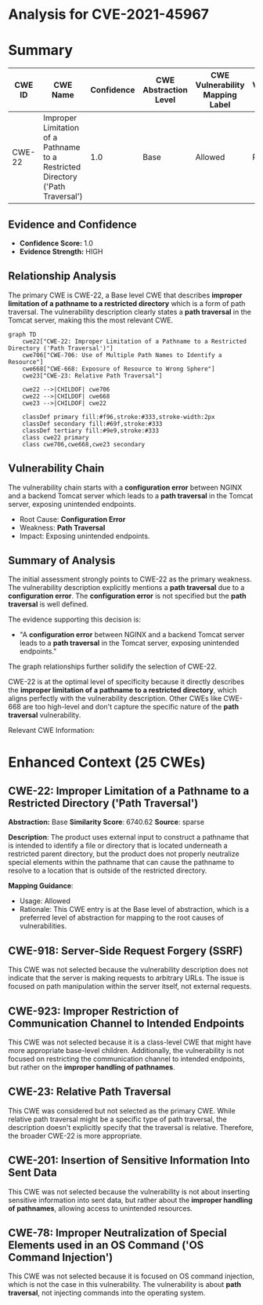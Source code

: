 # Analysis for CVE-2021-45967

# Summary
| CWE ID | CWE Name | Confidence | CWE Abstraction Level | CWE Vulnerability Mapping Label | CWE-Vulnerability Mapping Notes |
|---|---|---|---|---|---|
| CWE-22 | Improper Limitation of a Pathname to a Restricted Directory ('Path Traversal') | 1.0 | Base | Allowed | Primary CWE |

## Evidence and Confidence

*   **Confidence Score:** 1.0
*   **Evidence Strength:** HIGH

## Relationship Analysis
The primary CWE is CWE-22, a Base level CWE that describes **improper limitation of a pathname to a restricted directory** which is a form of path traversal. The vulnerability description clearly states a **path traversal** in the Tomcat server, making this the most relevant CWE.

```mermaid
graph TD
    cwe22["CWE-22: Improper Limitation of a Pathname to a Restricted Directory ('Path Traversal')"]
    cwe706["CWE-706: Use of Multiple Path Names to Identify a Resource"]
    cwe668["CWE-668: Exposure of Resource to Wrong Sphere"]
    cwe23["CWE-23: Relative Path Traversal"]

    cwe22 -->|CHILDOF| cwe706
    cwe22 -->|CHILDOF| cwe668
    cwe23 -->|CHILDOF| cwe22

    classDef primary fill:#f96,stroke:#333,stroke-width:2px
    classDef secondary fill:#69f,stroke:#333
    classDef tertiary fill:#9e9,stroke:#333
    class cwe22 primary
    class cwe706,cwe668,cwe23 secondary
```

## Vulnerability Chain
The vulnerability chain starts with a **configuration error** between NGINX and a backend Tomcat server which leads to a **path traversal** in the Tomcat server, exposing unintended endpoints.
  - Root Cause: **Configuration Error**
  - Weakness: **Path Traversal**
  - Impact: Exposing unintended endpoints.

## Summary of Analysis
The initial assessment strongly points to CWE-22 as the primary weakness. The vulnerability description explicitly mentions a **path traversal** due to a **configuration error**. The **configuration error** is not specified but the **path traversal** is well defined.

The evidence supporting this decision is:
*   "A **configuration error** between NGINX and a backend Tomcat server leads to a **path traversal** in the Tomcat server, exposing unintended endpoints."

The graph relationships further solidify the selection of CWE-22.

CWE-22 is at the optimal level of specificity because it directly describes the **improper limitation of a pathname to a restricted directory**, which aligns perfectly with the vulnerability description. Other CWEs like CWE-668 are too high-level and don't capture the specific nature of the **path traversal** vulnerability.

Relevant CWE Information:

# Enhanced Context (25 CWEs)

## CWE-22: Improper Limitation of a Pathname to a Restricted Directory ('Path Traversal')
**Abstraction:** Base
**Similarity Score**: 6740.62
**Source**: sparse

**Description**:
The product uses external input to construct a pathname that is intended to identify a file or directory that is located underneath a restricted parent directory, but the product does not properly neutralize special elements within the pathname that can cause the pathname to resolve to a location that is outside of the restricted directory.

**Mapping Guidance**:
- Usage: Allowed
- Rationale: This CWE entry is at the Base level of abstraction, which is a preferred level of abstraction for mapping to the root causes of vulnerabilities.

## CWE-918: Server-Side Request Forgery (SSRF)
This CWE was not selected because the vulnerability description does not indicate that the server is making requests to arbitrary URLs. The issue is focused on path manipulation within the server itself, not external requests.

## CWE-923: Improper Restriction of Communication Channel to Intended Endpoints
This CWE was not selected because it is a class-level CWE that might have more appropriate base-level children. Additionally, the vulnerability is not focused on restricting the communication channel to intended endpoints, but rather on the **improper handling of pathnames**.

## CWE-23: Relative Path Traversal
This CWE was considered but not selected as the primary CWE. While relative path traversal might be a specific type of path traversal, the description doesn't explicitly specify that the traversal is relative. Therefore, the broader CWE-22 is more appropriate.

## CWE-201: Insertion of Sensitive Information Into Sent Data
This CWE was not selected because the vulnerability is not about inserting sensitive information into sent data, but rather about the **improper handling of pathnames**, allowing access to unintended resources.

## CWE-78: Improper Neutralization of Special Elements used in an OS Command ('OS Command Injection')
This CWE was not selected because it is focused on OS command injection, which is not the case in this vulnerability. The vulnerability is about **path traversal**, not injecting commands into the operating system.